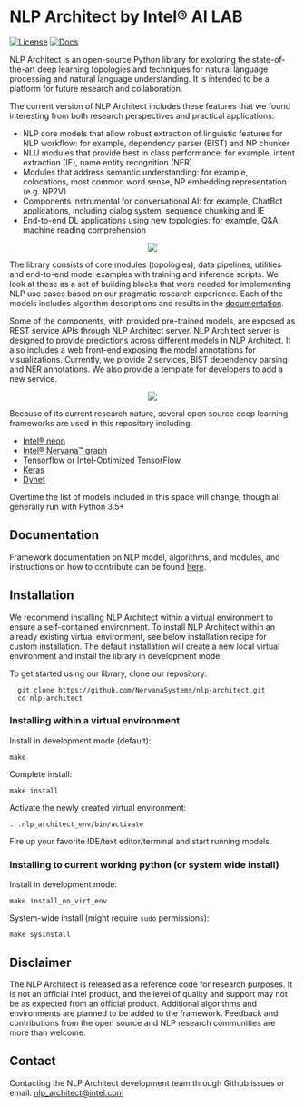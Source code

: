 # NLP Architect by Intel® AI LAB

[![License](https://img.shields.io/badge/License-Apache%202.0-blue.svg)](https://github.com/NervanaSystems/nlp-architect/blob/master/LICENSE)
[![Docs](https://img.shields.io/readthedocs/pip/stable.svg)](http://nlp_architect.nervanasys.com)


NLP Architect is an open-source Python library for exploring the state-of-the-art deep learning topologies and techniques for natural language processing and natural
language understanding. It is intended to be a platform for future research and
collaboration.

The current version of NLP Architect includes these features that we found interesting from both research perspectives and practical applications:

* NLP core models that allow robust extraction of linguistic features for NLP workflow: for example, dependency parser (BIST) and NP chunker
* NLU modules that provide best in class performance: for example, intent extraction (IE), name entity recognition (NER)
* Modules that address semantic understanding: for example, colocations, most common word sense, NP embedding representation (e.g. NP2V)
* Components instrumental for conversational AI: for example, ChatBot applications, including dialog system, sequence chunking and IE
* End-to-end DL applications using new topologies: for example, Q&A, machine reading comprehension

<center> <img src="doc/source/assets/nlp_archtiect_v0.1.png"></center>

The library consists of core modules (topologies), data pipelines, utilities and end-to-end model examples with training and inference scripts. We look at these as a set of building blocks that were needed for implementing NLP use cases based on our pragmatic research experience. Each of the models includes algorithm descriptions and results in the [documentation](http://nlp_architect.nervanasys.com).

Some of the components, with provided pre-trained models, are exposed as REST service APIs through NLP Architect server. NLP Architect server is designed to provide predictions across different models in NLP Architect. It also includes a web front-end exposing the model annotations for visualizations. Currently, we provide 2 services, BIST dependency parsing and NER annotations. We also provide a template for developers to add a new service.

<center> <img src="doc/source/assets/bist_service.png"></center>


Because of its current research nature, several open source deep learning frameworks are used in this repository including:

* [Intel® neon](https://github.com/NervanaSystems/neon)
* [Intel® Nervana™ graph](https://github.com/nervanasystems/ngraph-python)
* [Tensorflow](https://www.tensorflow.org/) or [Intel-Optimized TensorFlow](https://software.intel.com/en-us/articles/intel-optimized-tensorflow-wheel-now-available)
* [Keras](https://keras.io/)
* [Dynet](https://dynet.readthedocs.io/en/latest/)

Overtime the list of models included in this space will change, though all generally run with Python 3.5+

## Documentation
Framework documentation on NLP model, algorithms, and modules, and instructions on how to contribute can be found [here](http://nlp_architect.nervanasys.com).

## Installation

We recommend installing NLP Architect within a virtual environment to ensure a self-contained environment.
To install NLP Architect within an already existing virtual environment, see below installation recipe for custom installation.
The default installation will create a new local virtual environment and install the library in development mode.

To get started using our library, clone our repository:
```
  git clone https://github.com/NervanaSystems/nlp-architect.git
  cd nlp-architect
```
### Installing within a virtual environment

Install in development mode (default):
```
make
```

Complete install:
```
make install
```

Activate the newly created virtual environment:
```
. .nlp_architect_env/bin/activate
```
Fire up your favorite IDE/text editor/terminal and start running models.

### Installing to current working python (or system wide install)

Install in development mode:
```
make install_no_virt_env
```

System-wide install (might require `sudo` permissions):
```
make sysinstall
```

## Disclaimer
The NLP Architect is released as a reference code for research purposes. It is not an official Intel product, and the level of quality and support may not be as expected from an official product. Additional algorithms and environments are planned to be added to the framework. Feedback and contributions from the open source and NLP research communities are more than welcome.

## Contact
Contacting the NLP Architect development team through Github issues or email: nlp_architect@intel.com
